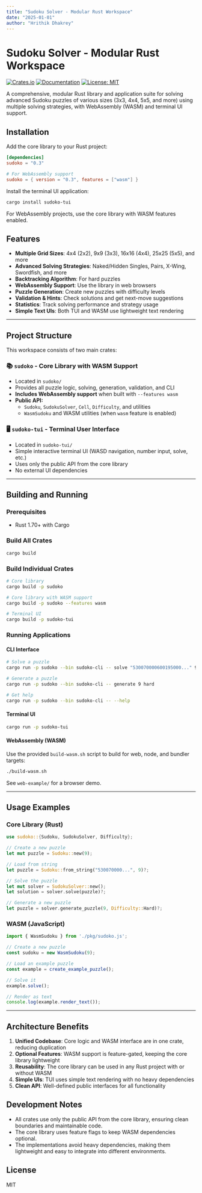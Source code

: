 ```yaml
---
title: "Sudoku Solver - Modular Rust Workspace"
date: "2025-01-01"
author: "Hrithik Dhakrey"
--- 
```

# Sudoku Solver - Modular Rust Workspace

[![Crates.io](https://img.shields.io/crates/v/sudoko.svg)](https://crates.io/crates/sudoko)
[![Documentation](https://docs.rs/sudoko/badge.svg)](https://docs.rs/sudoko)
[![License: MIT](https://img.shields.io/badge/License-MIT-yellow.svg)](https://opensource.org/licenses/MIT)

A comprehensive, modular Rust library and application suite for solving advanced Sudoku puzzles of various sizes (3x3, 4x4, 5x5, and more) using multiple solving strategies, with WebAssembly (WASM) and terminal UI support.

## Installation

Add the core library to your Rust project:

```toml
[dependencies]
sudoko = "0.3"

# For WebAssembly support
sudoko = { version = "0.3", features = ["wasm"] }
```

Install the terminal UI application:

```bash
cargo install sudoko-tui
```

For WebAssembly projects, use the core library with WASM features enabled.

## Features

- **Multiple Grid Sizes**: 4x4 (2x2), 9x9 (3x3), 16x16 (4x4), 25x25 (5x5), and more
- **Advanced Solving Strategies**: Naked/Hidden Singles, Pairs, X-Wing, Swordfish, and more
- **Backtracking Algorithm**: For hard puzzles
- **WebAssembly Support**: Use the library in web browsers
- **Puzzle Generation**: Create new puzzles with difficulty levels
- **Validation & Hints**: Check solutions and get next-move suggestions
- **Statistics**: Track solving performance and strategy usage
- **Simple Text UIs**: Both TUI and WASM use lightweight text rendering

---

## Project Structure

This workspace consists of two main crates:

### 📚 `sudoko` - Core Library with WASM Support
- Located in `sudoko/`
- Provides all puzzle logic, solving, generation, validation, and CLI
- **Includes WebAssembly support** when built with `--features wasm`
- **Public API:**
  - `Sudoku`, `SudokuSolver`, `Cell`, `Difficulty`, and utilities
  - `WasmSudoku` and WASM utilities (when `wasm` feature is enabled)

### 🖥️ `sudoko-tui` - Terminal User Interface
- Located in `sudoko-tui/`
- Simple interactive terminal UI (WASD navigation, number input, solve, etc.)
- Uses only the public API from the core library
- No external UI dependencies

---

## Building and Running

### Prerequisites
- Rust 1.70+ with Cargo

### Build All Crates
```bash
cargo build
```

### Build Individual Crates
```bash
# Core library
cargo build -p sudoko

# Core library with WASM support
cargo build -p sudoko --features wasm

# Terminal UI
cargo build -p sudoko-tui
```

### Running Applications

#### CLI Interface
```bash
# Solve a puzzle
cargo run -p sudoko --bin sudoko-cli -- solve "530070000600195000..." 9

# Generate a puzzle
cargo run -p sudoko --bin sudoko-cli -- generate 9 hard

# Get help
cargo run -p sudoko --bin sudoko-cli -- --help
```

#### Terminal UI
```bash
cargo run -p sudoko-tui
```

#### WebAssembly (WASM)
Use the provided `build-wasm.sh` script to build for web, node, and bundler targets:
```bash
./build-wasm.sh
```
See `web-example/` for a browser demo.

---

## Usage Examples

### Core Library (Rust)
```rust
use sudoko::{Sudoku, SudokuSolver, Difficulty};

// Create a new puzzle
let mut puzzle = Sudoku::new(9);

// Load from string
let puzzle = Sudoku::from_string("530070000...", 9)?;

// Solve the puzzle
let mut solver = SudokuSolver::new();
let solution = solver.solve(puzzle)?;

// Generate a new puzzle
let puzzle = solver.generate_puzzle(9, Difficulty::Hard)?;
```

### WASM (JavaScript)
```javascript
import { WasmSudoku } from './pkg/sudoko.js';

// Create a new puzzle
const sudoku = new WasmSudoku(9);

// Load an example puzzle
const example = create_example_puzzle();

// Solve it
example.solve();

// Render as text
console.log(example.render_text());
```

---

## Architecture Benefits

1. **Unified Codebase**: Core logic and WASM interface are in one crate, reducing duplication
2. **Optional Features**: WASM support is feature-gated, keeping the core library lightweight
3. **Reusability**: The core library can be used in any Rust project with or without WASM
4. **Simple UIs**: TUI uses simple text rendering with no heavy dependencies
5. **Clean API**: Well-defined public interfaces for all functionality

## Development Notes

- All crates use only the public API from the core library, ensuring clean boundaries and maintainable code.
- The core library uses feature flags to keep WASM dependencies optional.
- The implementations avoid heavy dependencies, making them lightweight and easy to integrate into different environments.

## License

MIT
